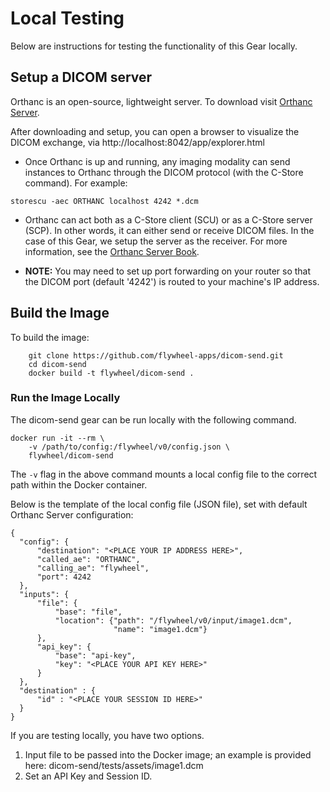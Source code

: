 
# Local Testing
Below are instructions for testing the functionality of this Gear locally.

## Setup a DICOM server

Orthanc is an open-source, lightweight server. To download visit [Orthanc Server](https://www.osimis.io/en/download.html).

After downloading and setup, you can open a browser to visualize the DICOM exchange, via http://localhost:8042/app/explorer.html

- Once Orthanc is up and running, any imaging modality can send instances to Orthanc through the DICOM protocol (with the C-Store command). For example:
```
storescu -aec ORTHANC localhost 4242 *.dcm
```

- Orthanc can act both as a C-Store client (SCU) or as a C-Store server (SCP). In other words, it can either send or receive DICOM files. In the case of this Gear, we setup the server as the receiver. For more information, see the [Orthanc Server Book](https://book.orthanc-server.com/index.html
).

- **NOTE:** You may need to set up port forwarding on your router so that the DICOM port (default '4242') is routed to your machine's IP address.  


## Build the Image
To build the image:
```
    git clone https://github.com/flywheel-apps/dicom-send.git
    cd dicom-send
    docker build -t flywheel/dicom-send .
```

### Run the Image Locally
The dicom-send gear can be run locally with the following command.
```
docker run -it --rm \
    -v /path/to/config:/flywheel/v0/config.json \
    flywheel/dicom-send
```

The `-v` flag in the above command mounts a local config file to the correct path within the Docker container.

Below is the template of the local config file (JSON file), set with default Orthanc Server configuration:
```
{
  "config": {
      "destination": "<PLACE YOUR IP ADDRESS HERE>",
      "called_ae": "ORTHANC",
      "calling_ae": "flywheel",
      "port": 4242
  },
  "inputs": {
      "file": {
          "base": "file",
          "location": {"path": "/flywheel/v0/input/image1.dcm",
                       "name": "image1.dcm"}
      },
      "api_key": {
          "base": "api-key",
          "key": "<PLACE YOUR API KEY HERE>"
      }
  },
  "destination" : {
      "id" : "<PLACE YOUR SESSION ID HERE>"
  }
}
```

If you are testing locally, you have two options.

1. Input file to be passed into the Docker image; an example is provided here: dicom-send/tests/assets/image1.dcm
2. Set an API Key and Session ID.
